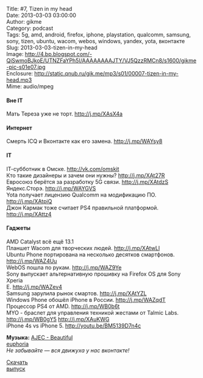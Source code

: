 Title: #7, Tizen in my head  
Date: 2013-03-03 03:00:00  
Author: gikme  
Category: podcast  
Tags: 5g, amd, android, firefox, iphone, playstation, qualcomm, samsung, sony, tizen, ubuntu, wacom, webos, windows, yandex, yota, вконтакте  
Slug: 2013-03-03-tizen-in-my-head  
Image: http://4.bp.blogspot.com/-QiSwmoBJkoE/UTNZFaYPh5I/AAAAAAAAJTY/VJ5QzzRMCn8/s1600/gikme-pic-s01e07.jpg  
Enclosure: http://static.qnub.ru/gik.me/mp3/s01/00007-tizen-in-my-head.mp3  
Mime: audio/mpeg

#### Вне IT 

Мать Тереза уже не торт. <http://j.mp/XAsX4a>

#### Интернет 

Смерть ICQ и Вконтакте как его замена. <http://j.mp/WAYsy8> 

#### IT

IT-cубботник в Омске. <http://vk.com/omskit>  
Кто такие дизайнеры и зачем они нужны? <http://j.mp/XAt27R>  
Евросоюз берётся за разработку 5G связи. <http://j.mp/XAtdzS>  
Яндекс.Сторэ. <http://j.mp/WAYGVS>  
Yota получает лицензию Qualcomm на модификацию ПО.  
<http://j.mp/XAtpiQ>  
Джон Кармак тоже считает PS4 правильной платформой.  
<http://j.mp/XAttz4> 

#### Гаджеты 

AMD Catalyst всё ещё 13.1  
Планшет Wacom для творческих людей. <http://j.mp/XAtwLl>  
Ubuntu Phone портирована на несколько десятков смартфонов.  
<http://j.mp/WAZ4Uu>  
WebOS пошла по рукам. <http://j.mp/WAZ9Ye>  
Sony выпускает альтернативную прошивку на Firefox OS для Sony Xperia  
E. <http://j.mp/WAZev4>  
Samsung зарулила рынок смартов. <http://j.mp/XAtYZL>  
Windows Phone обошёл iPhone в России. <http://j.mp/WAZqdT>  
Процессор PS4 от AMD. <http://j.mp/WB0b6t>  
MYO - браслет для управления техникой жестами от Talmic Labs.  
<http://j.mp/WB0gY5> <http://j.mp/XAuKWG>  
iPhone 4s vs iPhone 5. <http://youtu.be/BM5139D7n4c>

**Музыка:** [AJEC - Beautiful  
euphoria](http://promodj.com/amurstar/tracks/3834716/AJEC_Beautiful_euphoria)  
*Не забывайте — вся движуха у нас вконтакте!*

[Скачать  
выпуск](http://static.qnub.ru/gik.me/mp3/s01/00007-tizen-in-my-head.mp3)

